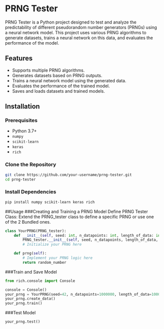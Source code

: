 # PRNG Tester

PRNG Tester is a Python project designed to test and analyze the predictability of different pseudorandom number generators (PRNGs) using a neural network model. This project uses various PRNG algorithms to generate datasets, trains a neural network on this data, and evaluates the performance of the model.

## Features

- Supports multiple PRNG algorithms.
- Generates datasets based on PRNG outputs.
- Trains a neural network model using the generated data.
- Evaluates the performance of the trained model.
- Saves and loads datasets and trained models.

## Installation

### Prerequisites

- Python 3.7+
- `numpy`
- `scikit-learn`
- `keras`
- `rich`

### Clone the Repository

```bash
git clone https://github.com/your-username/prng-tester.git
cd prng-tester
```
### Install Dependencies
```bash
pip install numpy scikit-learn keras rich
```
##Usage
###Creating and Training a PRNG Model
Define PRNG Tester Class: Extend the PRNG_tester class to define a specific PRNG or use one of the 2 Bundled ones.
```python
class YourPRNG(PRNG_tester):
    def __init__(self, seed: int, n_datapoints: int, length_of_data: int, console: Console):
        PRNG_tester.__init__(self, seed, n_datapoints, length_of_data, console, "YourPRNG")
        # Initialize your PRNG here

    def prng(self):
        # Implement your PRNG logic here
        return random_number
```
###Train and Save Model
```python
from rich.console import Console

console = Console()
your_prng = YourPRNG(seed=42, n_datapoints=1000000, length_of_data=1000, console=console)
your_prng.create_data()
your_prng.train()
```
###Test Model
```python
your_prng.test()
```
